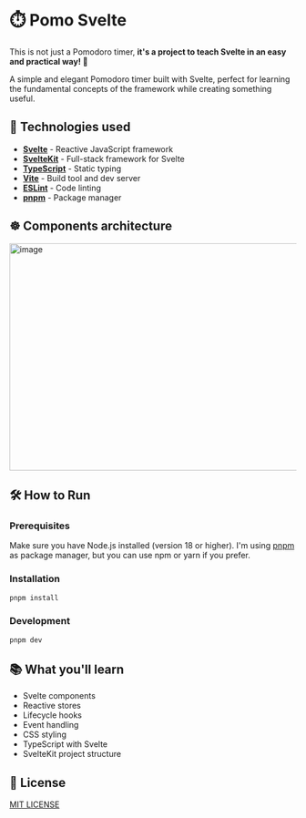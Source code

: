 # ⏱️ Pomo Svelte

This is not just a Pomodoro timer, **it's a project to teach Svelte in an easy and practical way! 🍅**

A simple and elegant Pomodoro timer built with Svelte, perfect for learning the fundamental concepts of the framework while creating something useful.

## 🚀 Technologies used

- **[Svelte](https://svelte.dev/)** - Reactive JavaScript framework
- **[SvelteKit](https://kit.svelte.dev/)** - Full-stack framework for Svelte
- **[TypeScript](https://www.typescriptlang.org/)** - Static typing
- **[Vite](https://vitejs.dev/)** - Build tool and dev server
- **[ESLint](https://eslint.org/)** - Code linting
- **[pnpm](https://pnpm.io/)** - Package manager

## ☸️ Components architecture

<img width="697" height="399" alt="image" src="https://github.com/user-attachments/assets/3657a886-ca10-443e-913d-34b3c9a2dcbd" />

## 🛠️ How to Run

### Prerequisites

Make sure you have Node.js installed (version 18 or higher). I'm using [pnpm](https://pnpm.io/) as package manager, but you can use npm or yarn if you prefer.

### Installation

```bash
pnpm install
```

### Development

```bash
pnpm dev
```

## 📚 What you'll learn

- Svelte components
- Reactive stores
- Lifecycle hooks
- Event handling
- CSS styling
- TypeScript with Svelte
- SvelteKit project structure

## 📄 License

[MIT LICENSE](./license.md)
